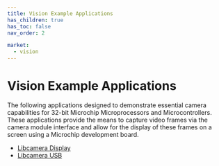 ```yaml
---
title: Vision Example Applications
has_children: true
has_toc: false
nav_order: 2

market:
  - vision
---
```


# Vision Example Applications

The following applications designed to demonstrate essential camera capabilities for 32-bit Microchip Microprocessors and Microcontrollers. These applications provide the means to capture video frames via the camera module interface and allow for the display of these frames on a screen using a Microchip development board.

* [Libcamera Display](./libcamera_display/readme.md)
* [Libcamera USB](./libcamera_usb/readme.md)





